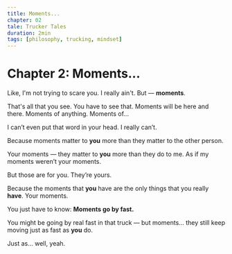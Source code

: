 ```yaml
---
title: Moments...
chapter: 02
tale: Trucker Tales
duration: 2min
tags: [philosophy, trucking, mindset]
---
```


# Chapter 2: Moments...

Like, I'm not trying to scare you.
I really ain't.
But — **moments**.

That's all that you see.
You have to see that.
Moments will be here and there.
Moments of anything.
Moments of...

I can’t even put that word in your head.
I really can’t.

Because moments matter to **you**
more than they matter to the other person.

Your moments —
they matter to **you** more than they do to me.
As if my moments weren’t your moments.

But those are for you.
They’re yours.

Because the moments that **you** have
are the only things that you really **have**.
Your moments.

You just have to know:
**Moments go by fast.**

You might be going by real fast in that truck —
but moments…
they still keep moving
just as fast as **you** do.

Just as...
well, yeah.
